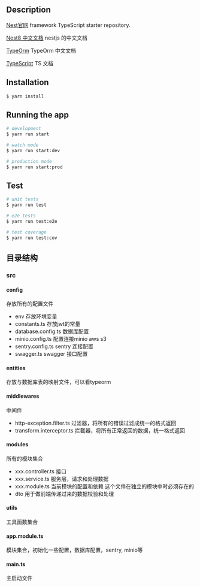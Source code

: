 
## Description

[Nest官网](https://github.com/nestjs/nest) framework TypeScript starter repository.

[Nest8 中文文档](https://docs.nestjs.cn/8/firststeps) nestjs 的中文文档

[TypeOrm](https://typeorm.biunav.com/zh/find-options.html) TypeOrm 中文文档

[TypeScript](https://www.tslang.cn/) TS 文档

## Installation

```bash
$ yarn install
```

## Running the app

```bash
# development
$ yarn run start

# watch mode
$ yarn run start:dev

# production mode
$ yarn run start:prod
```

## Test

```bash
# unit tests
$ yarn run test

# e2e tests
$ yarn run test:e2e

# test coverage
$ yarn run test:cov
```



## 目录结构

### src

#### config
存放所有的配置文件

- env 存放环境变量
- constants.ts 存放jwt的常量
- database.config.ts 数据库配置
- minio.config.ts 配置连接minio aws s3
- sentry.config.ts sentry 连接配置
- swagger.ts swagger 接口配置

#### entities

存放与数据库表的映射文件，可以看typeorm

#### middlewares

中间件

- http-exception.filter.ts  过滤器，将所有的错误过滤成统一的格式返回
- transform.interceptor.ts 拦截器，将所有正常返回的数据，统一格式返回

#### modules

所有的模块集合

- xxx.controller.ts  接口
- xxx.service.ts 服务层，请求和处理数据
- xxx.module.ts 当前模块的配置和依赖  这个文件在独立的模块中时必须存在的
- dto 用于做前端传递过来的数据校验和处理

#### utils

工具函数集合

#### app.module.ts

模块集合，初始化一些配置，数据库配置，sentry, minio等


#### main.ts

主启动文件




